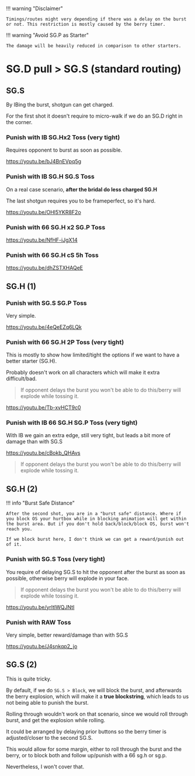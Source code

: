 
!!! warning "Disclaimer"

    Timings/routes might very depending if there was a delay on the burst or not. This restriction is mostly caused by the berry timer.

!!! warning "Avoid SG.P as Starter"

    The damage will be heavily reduced in comparison to other starters.

# SG.D pull > SG.S (standard routing) 

## SG.S

By IBing the burst, shotgun can get charged.

For the first shot it doesn't require to micro-walk if we do an SG.D right in the corner. 

### Punish with IB SG.Hx2 Toss (very tight)

Requires opponent to burst as soon as possible.

https://youtu.be/bJ4BnEVpq5g

### Punish with IB SG.H SG.S Toss

On a real case scenario, **after the bridal do less charged SG.H**

The last shotgun requires you to be frameperfect, so it's hard.

https://youtu.be/OHl5YKR8F2o

### Punish with 66 SG.H x2 SG.P Toss

https://youtu.be/NfHF-iJgX14

### Punish with 66 SG.H cS 5h Toss

https://youtu.be/dhZSTXHAQeE

## SG.H (1)

### Punish with SG.S SG.P Toss

Very simple.

https://youtu.be/4eQeEZq6LQk

### Punish with 66 SG.H 2P Toss (very tight)

This is mostly to show how limited/tight the options if we want to have a better starter (SG.H).

Probably doesn't work on all characters which will make it extra difficult/bad.

> If opponent delays the burst you won't be able to do this/berry will explode while tossing it.

https://youtu.be/Tb-xvHCT9c0

### Punish with IB 66 SG.H SG.P Toss (very tight)

With IB we gain an extra edge, still very tight, but leads a bit more of damage than with SG.S

https://youtu.be/cBokb_QHAvs

> If opponent delays the burst you won't be able to do this/berry will explode while tossing it.

## SG.H (2)

!!! info "Burst Safe Distance"

    After the second shot, you are in a "burst safe" distance. Where if you block OS your hurtbox while in blocking animation will get within the burst area. But if you don't hold back/block/block OS, burst won't reach you.

    If we block burst here, I don't think we can get a reward/punish out of it.

### Punish with SG.S Toss (very tight)

You require of delaying SG.S to hit the opponent after the burst as soon as possible, otherwise berry will explode in your face.

> If opponent delays the burst you won't be able to do this/berry will explode while tossing it.

https://youtu.be/yrltlWQJNtI

### Punish with RAW Toss

Very simple, better reward/damage than with SG.S

https://youtu.be/J4snkqp2_jo

## SG.S (2)

This is quite tricky.

By default, if we do `SG.S > Block`, we will block the burst, and afterwards the berry explosion, which will make it a **true blockstring**, which leads to us not being able to punish the burst.

Rolling through wouldn't work on that scenario, since we would roll through burst, and get the explosion while rolling.

It could be arranged by delaying prior buttons so the berry timer is adjusted/closer to the second SG.S.

This would allow for some margin, either to roll through the burst and the berry, or to block both and follow up/punish with a 66 sg.h or sg.p.

Nevertheless, I won't cover that.
